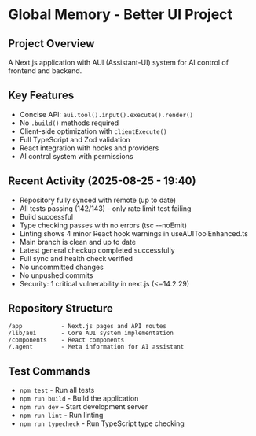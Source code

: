 # Global Memory - Better UI Project

## Project Overview
A Next.js application with AUI (Assistant-UI) system for AI control of frontend and backend.

## Key Features
- Concise API: `aui.tool().input().execute().render()`
- No `.build()` methods required
- Client-side optimization with `clientExecute()`
- Full TypeScript and Zod validation
- React integration with hooks and providers
- AI control system with permissions

## Recent Activity (2025-08-25 - 19:40)
- Repository fully synced with remote (up to date)
- All tests passing (142/143) - only rate limit test failing
- Build successful
- Type checking passes with no errors (tsc --noEmit)
- Linting shows 4 minor React hook warnings in useAUIToolEnhanced.ts
- Main branch is clean and up to date
- Latest general checkup completed successfully
- Full sync and health check verified
- No uncommitted changes
- No unpushed commits
- Security: 1 critical vulnerability in next.js (<=14.2.29)

## Repository Structure
```
/app           - Next.js pages and API routes
/lib/aui       - Core AUI system implementation
/components    - React components
/.agent        - Meta information for AI assistant
```

## Test Commands
- `npm test` - Run all tests
- `npm run build` - Build the application
- `npm run dev` - Start development server
- `npm run lint` - Run linting
- `npm run typecheck` - Run TypeScript type checking